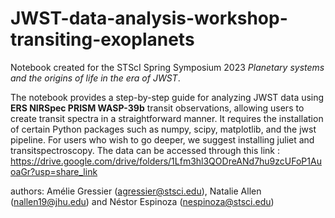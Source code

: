 # JWST-data-analysis-workshop-transiting-exoplanets
Notebook created for the STScI Spring Symposium 2023 *Planetary systems and the origins of life in the era of JWST*. 

The notebook provides a step-by-step guide for analyzing JWST data using **ERS NIRSpec PRISM WASP-39b** transit observations, allowing users to create transit spectra in a straightforward manner. 
It requires the installation of certain Python packages such as numpy, scipy, matplotlib, and the jwst pipeline. For users who wish to go deeper, we suggest installing juliet and transitspectroscopy.
The data can be accessed through this link : https://drive.google.com/drive/folders/1Lfm3hl3QODreANd7hu9zcUFoP1AuoaGr?usp=share_link 

authors: Amélie Gressier (agressier@stsci.edu), Natalie Allen (nallen19@jhu.edu) and Néstor Espinoza (nespinoza@stsci.edu)
